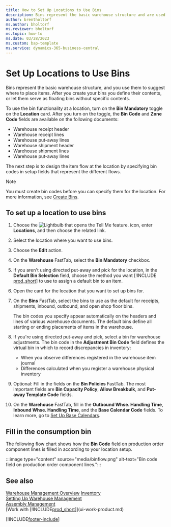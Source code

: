 ```yaml
---
title: How to Set Up Locations to Use Bins
description: Bins represent the basic warehouse structure and are used to make suggestions about the placement of items.
author: brentholtorf
ms.author: bholtorf
ms.reviewer: bholtorf
ms.topic: how-to
ms.date: 03/28/2023
ms.custom: bap-template
ms.service: dynamics-365-business-central
---
```


# <a name="set-up-locations-to-use-bins"></a>Set Up Locations to Use Bins

Bins represent the basic warehouse structure, and you use them to suggest where to place items. After you create your bins you define their contents, or let them serve as floating bins without specific contents.

To use the bin functionality at a location, turn on the **Bin Mandatory** toggle on the **Location** card. After you turn on the toggle, the **Bin Code** and **Zone Code** fields are available on the following documents:

* Warehouse receipt header
* Warehouse receipt lines
* Warehouse put-away lines
* Warehouse shipment header
* Warehouse shipment lines
* Warehouse put-away lines

The next step is to design the item flow at the location by specifying bin codes in setup fields that represent the different flows.  

> [!NOTE]  
> You must create bin codes before you can specify them for the location. For more information, see [Create Bins](warehouse-how-to-create-individual-bins.md).  

## <a name="to-set-up-a-location-to-use-bins"></a>To set up a location to use bins

1. Choose the ![Lightbulb that opens the Tell Me feature.](media/ui-search/search_small.png "Tell me what you want to do") icon, enter **Locations**, and then choose the related link.  
2. Select the location where you want to use bins.  
3. Choose the **Edit** action.  
4. On the **Warehouse** FastTab, select the **Bin Mandatory** checkbox.  
5. If you aren't using directed put-away and pick for the location, in the **Default Bin Selection** field, choose the method you want [!INCLUDE [prod_short](includes/prod_short.md)] to use to assign a default bin to an item.  
6. Open the card for the location that you want to set up bins for.
7. On the **Bins** FastTab, select the bins to use as the default for receipts, shipments, inbound, outbound, and open shop floor bins.  

    The bin codes you specify appear automatically on the headers and lines of various warehouse documents. The default bins define all starting or ending placements of items in the warehouse.  
8. If you're using directed put-away and pick, select a bin for warehouse adjustments. The bin code in the **Adjustment Bin Code** field defines the virtual bin in which to record discrepancies in inventory:

    * When you observe differences registered in the warehouse item journal
    * Differences calculated when you register a warehouse physical inventory  
9. Optional: Fill in the fields on the **Bin Policies** FastTab. The most important fields are **Bin Capacity Policy**, **Allow Breakbulk**, and **Put-away Template Code** fields.  
10. On the **Warehouse** FastTab, fill in the **Outbound Whse. Handling Time**, **Inbound Whse. Handling Time**, and the **Base Calendar Code** fields. To learn more, go to [Set Up Base Calendars](across-how-to-assign-base-calendars.md).

## <a name="fill-in-the-consumption-bin"></a>Fill in the consumption bin

The following flow chart shows how the **Bin Code** field on production order component lines is filled in according to your location setup.

:::image type="content" source="media/binflow.png" alt-text="Bin code field on production order component lines.":::

## <a name="see-also"></a>See also

[Warehouse Management Overview](design-details-warehouse-management.md)
[Inventory](inventory-manage-inventory.md)  
[Setting Up Warehouse Management](warehouse-setup-warehouse.md)  
[Assembly Management](assembly-assemble-items.md)  
[Work with [!INCLUDE[prod_short](includes/prod_short.md)]](ui-work-product.md)

[!INCLUDE[footer-include](includes/footer-banner.md)]
